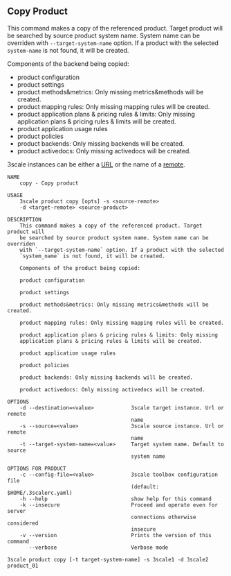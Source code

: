 ## Copy Product

This command makes a copy of the referenced product.
Target product will be searched by source product system name.
System name can be overriden with `--target-system-name` option.
If a product with the selected `system-name` is not found, it will be created.

Components of the backend being copied:
* product configuration
* product settings
* product methods&metrics: Only missing metrics&methods will be created.
* product mapping rules: Only missing mapping rules will be created.
* product application plans & pricing rules & limits: Only missing application plans & pricing rules & limits will be created.
* product application usage rules
* product policies
* product backends: Only missing backends will be created.
* product activedocs: Only missing activedocs will be created.

3scale instances can be either a [URL](docs/remotes.md#remote-urls) or the name of a [remote](docs/remotes.md).

```shell
NAME
    copy - Copy product

USAGE
    3scale product copy [opts] -s <source-remote>
    -d <target-remote> <source-product>

DESCRIPTION
    This command makes a copy of the referenced product. Target product will
    be searched by source product system name. System name can be overriden
    with `--target-system-name` option. If a product with the selected
    `system_name` is not found, it will be created.

    Components of the product being copied:

    product configuration

    product settings

    product methods&metrics: Only missing metrics&methods will be created.

    product mapping rules: Only missing mapping rules will be created.

    product application plans & pricing rules & limits: Only missing
    application plans & pricing rules & limits will be created.

    product application usage rules

    product policies

    product backends: Only missing backends will be created.

    product activedocs: Only missing activedocs will be created.

OPTIONS
    -d --destination=<value>            3scale target instance. Url or remote
                                        name
    -s --source=<value>                 3scale source instance. Url or remote
                                        name
    -t --target-system-name=<value>     Target system name. Default to source
                                        system name

OPTIONS FOR PRODUCT
    -c --config-file=<value>            3scale toolbox configuration file
                                        (default: $HOME/.3scalerc.yaml)
    -h --help                           show help for this command
    -k --insecure                       Proceed and operate even for server
                                        connections otherwise considered
                                        insecure
    -v --version                        Prints the version of this command
       --verbose                        Verbose mode

```

```shell
3scale product copy [-t target-system-name] -s 3scale1 -d 3scale2 product_01
```
